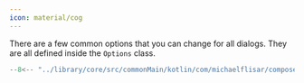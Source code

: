 ```yaml
---
icon: material/cog
---
```


There are a few common options that you can change for all dialogs. They are all defined inside the `Options` class.

```kotlin
--8<-- "../library/core/src/commonMain/kotlin/com/michaelflisar/composedialogs/core/Dialog.kt:450:461"
```
